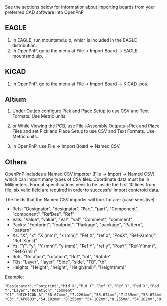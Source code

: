 See the sections below for information about importing boards from your preferred CAD software into OpenPnP.

EAGLE
-----
1. In EAGLE, run mountsmd.ulp, which is included in the EAGLE distribution.
2. In OpenPnP, go to the menu at File -> Import Board -> EAGLE mountsmd.ulp.

KiCAD
-----
1. In OpenPnP, go to the menu at File -> Import Board -> KiCAD .pos.

Altium
------
1. Under Outjob configure Pick and Place Setup to use CSV and Text Formats.  Use Metric units.
1. or While Viewing the PCB, use File->Assembly Outputs->Pick and Place Files and set Pick and Place Setup to use CSV and Text Formats.  Use Metric units.

2. In OpenPnP, use File -> Import Board -> Named CSV.

Others
------

OpenPnP includes a Named CSV importer (File -> Import -> Named CSV) which can import many types of CSV files. Coordinate data must be in Millimeters. Format specifications need to be inside the first 10 lines from file,
six valid field are required in order to successful import centeroid data.

The fields that the Named CSV importer will look for are: (case sensitive)
* Refs: "Designator", "designator", "Part", "part", "Component", "component", "RefDes", "Ref"
* Vals: "Value", "value", "Val", "val", "Comment", "comment"
* Packs: "Footprint", "footprint", "Package", "package", "Pattern", "pattern"
* Xs: "X", "x", "X (mm)", "x (mm)", "Ref X", "ref x", "PosX", "Ref-X(mm)", "Ref-X(mil)"
* Ys: "Y", "y", "Y (mm)", "y (mm)", "Ref Y", "ref y", "PosY", "Ref-Y(mm)", "Ref-Y(mil)"
* Rots: "Rotation", "rotation", "Rot", "rot", "Rotate"
* TBs: "Layer", "layer", "Side", "side", "TB", "tb"
* Heights: "Height", "height", "Height(mil)", "Height(mm)"

Example:

```
"Designator","Footprint","Mid X","Mid Y","Ref X","Ref Y","Pad X","Pad Y","Layer","Rotation","Comment"
"C1","NICHICON_A","58.674mm","7.2263mm","58.674mm","7.239mm","58.674mm","8.7376mm","T","90.00","10uF"
"C3","CAP0603","54.102mm","8.255mm","54.102mm","8.255mm","54.102mm","9.1694mm","T","270.00","1uF"
```